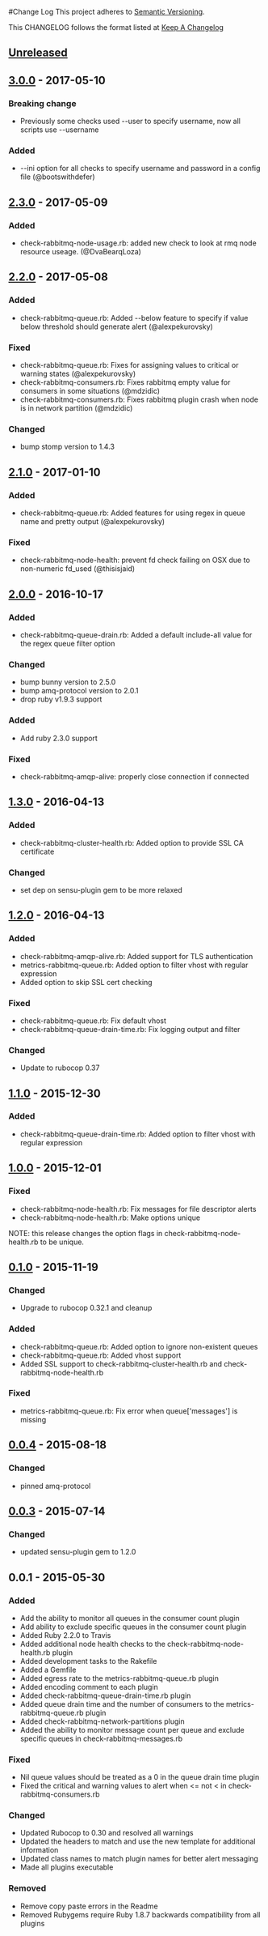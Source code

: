 #Change Log
This project adheres to [Semantic Versioning](http://semver.org/).

This CHANGELOG follows the format listed at [Keep A Changelog](http://keepachangelog.com/)

## [Unreleased]
## [3.0.0] - 2017-05-10
### Breaking change
 - Previously some checks used --user to specify username, now all scripts use --username

### Added
 - --ini option for all checks to specify username and password in a config file (@bootswithdefer)

## [2.3.0] - 2017-05-09
### Added
- check-rabbitmq-node-usage.rb: added new check to look at rmq node resource useage. (@DvaBearqLoza)

## [2.2.0] - 2017-05-08
### Added
 - check-rabbitmq-queue.rb: Added --below feature to specify if value below threshold should generate alert (@alexpekurovsky)

### Fixed
 - check-rabbitmq-queue.rb: Fixes for assigning values to critical or warning states (@alexpekurovsky)
 - check-rabbitmq-consumers.rb: Fixes rabbitmq empty value for consumers in some situations (@mdzidic)
 - check-rabbitmq-consumers.rb: Fixes rabbitmq plugin crash when node is in network partition (@mdzidic)

### Changed
- bump stomp version to 1.4.3

## [2.1.0] - 2017-01-10
### Added
 - check-rabbitmq-queue.rb: Added features for using regex in queue name and pretty output (@alexpekurovsky)

### Fixed
- check-rabbitmq-node-health: prevent fd check failing on OSX due to non-numeric fd_used (@thisisjaid)

## [2.0.0] - 2016-10-17
### Added
 - check-rabbitmq-queue-drain.rb: Added a default include-all value for the regex queue filter option

### Changed
- bump bunny version to 2.5.0
- bump amq-protocol version to 2.0.1
- drop ruby v1.9.3 support

### Added
- Add ruby 2.3.0 support

### Fixed
- check-rabbitmq-amqp-alive: properly close connection if connected

## [1.3.0] - 2016-04-13
### Added
- check-rabbitmq-cluster-health.rb: Added option to provide SSL CA certificate

### Changed
- set dep on sensu-plugin gem to be more relaxed

## [1.2.0] - 2016-04-13
### Added
- check-rabbitmq-amqp-alive.rb: Added support for TLS authentication
- metrics-rabbitmq-queue.rb: Added option to filter vhost with regular expression
- Added option to skip SSL cert checking

### Fixed
- check-rabbitmq-queue.rb: Fix default vhost
- check-rabbitmq-queue-drain-time.rb: Fix logging output and filter

### Changed
- Update to rubocop 0.37

## [1.1.0] - 2015-12-30
### Added
- check-rabbitmq-queue-drain-time.rb: Added option to filter vhost with regular expression

## [1.0.0] - 2015-12-01
### Fixed
- check-rabbitmq-node-health.rb: Fix messages for file descriptor alerts
- check-rabbitmq-node-health.rb: Make options unique

NOTE: this release changes the option flags in check-rabbitmq-node-health.rb to be unique.

## [0.1.0] - 2015-11-19
### Changed
- Upgrade to rubocop 0.32.1 and cleanup

### Added
- check-rabbitmq-queue.rb: Added option to ignore non-existent queues
- check-rabbitmq-queue.rb: Added vhost support
- Added SSL support to check-rabbitmq-cluster-health.rb and check-rabbitmq-node-health.rb

### Fixed
- metrics-rabbitmq-queue.rb: Fix error when queue['messages'] is missing

## [0.0.4] - 2015-08-18
### Changed
- pinned amq-protocol

## [0.0.3] - 2015-07-14
### Changed
- updated sensu-plugin gem to 1.2.0

## 0.0.1 - 2015-05-30
### Added
- Add the ability to monitor all queues in the consumer count plugin
- Add ability to exclude specific queues in the consumer count plugin
- Added Ruby 2.2.0 to Travis
- Added additional node health checks to the check-rabbitmq-node-health.rb plugin
- Added development tasks to the Rakefile
- Added a Gemfile
- Added egress rate to the metrics-rabbitmq-queue.rb plugin
- Added encoding comment to each plugin
- Added check-rabbitmq-queue-drain-time.rb plugin
- Added queue drain time and the number of consumers to the metrics-rabbitmq-queue.rb plugin
- Added check-rabbitmq-network-partitions plugin
- Added the ability to monitor message count per queue and exclude specific queues in check-rabbitmq-messages.rb

### Fixed
- Nil queue values should be treated as a 0 in the queue drain time plugin
- Fixed the critical and warning values to alert when <= not < in check-rabbitmq-consumers.rb

### Changed
- Updated Rubocop to 0.30 and resolved all warnings
- Updated the headers to match and use the new template for additional information
- Updated class names to match plugin names for better alert messaging
- Made all plugins executable

### Removed
- Remove copy paste errors in the Readme
- Removed Rubygems require Ruby 1.8.7 backwards compatibility from all plugins

[Unreleased]: https://github.com/sensu-plugins/sensu-plugins-rabbitmq/compare/3.0.0...HEAD
[3.0.0]: https://github.com/sensu-plugins/sensu-plugins-rabbitmq/compare/2.3.0...3.0.0
[2.3.0]: https://github.com/sensu-plugins/sensu-plugins-rabbitmq/compare/2.2.0...2.3.0
[2.2.0]: https://github.com/sensu-plugins/sensu-plugins-rabbitmq/compare/2.1.0...2.2.0
[2.1.0]: https://github.com/sensu-plugins/sensu-plugins-rabbitmq/compare/2.0.0...2.1.0
[2.0.0]: https://github.com/sensu-plugins/sensu-plugins-rabbitmq/compare/1.3.0...2.0.0
[1.3.0]: https://github.com/sensu-plugins/sensu-plugins-rabbitmq/compare/1.2.0...1.3.0
[1.2.0]: https://github.com/sensu-plugins/sensu-plugins-rabbitmq/compare/1.1.0...1.2.0
[1.1.0]: https://github.com/sensu-plugins/sensu-plugins-rabbitmq/compare/1.0.0...1.1.0
[1.0.0]: https://github.com/sensu-plugins/sensu-plugins-rabbitmq/compare/0.1.0...1.0.0
[0.1.0]: https://github.com/sensu-plugins/sensu-plugins-rabbitmq/compare/0.0.4...0.1.0
[0.0.4]: https://github.com/sensu-plugins/sensu-plugins-rabbitmq/compare/0.0.3...0.0.4
[0.0.3]: https://github.com/sensu-plugins/sensu-plugins-rabbitmq/compare/0.0.1...0.0.3
[0.0.3]: https://github.com/sensu-plugins/sensu-plugins-rabbitmq/compare/0.0.1...0.0.3
